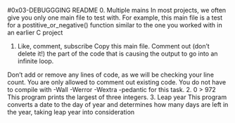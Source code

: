 #0x03-DEBUGGGING README
0. Multiple mains
 In most projects, we often give you only one main file to test with. For example, this main file is a test for a postitive_or_negative() function similar to the one you worked with in an earlier C project
 1. Like, comment, subscribe
 Copy this main file. Comment out (don’t delete it!) the part of the code that is causing the output to go into an infinite loop.

Don’t add or remove any lines of code, as we will be checking your line count. You are only allowed to comment out existing code.
You do not have to compile with -Wall -Werror -Wextra -pedantic for this task.
2. 0 > 972
This program prints the largest of three integers.
3. Leap year
This program converts a date to the day of year and determines how many days are left in the year, taking leap year into consideration


